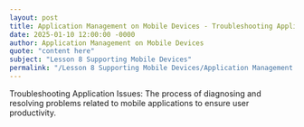 ```yaml
---
layout: post
title: Application Management on Mobile Devices - Troubleshooting Application Issues
date: 2025-01-10 12:00:00 -0000
author: Application Management on Mobile Devices
quote: "content here"
subject: "Lesson 8 Supporting Mobile Devices"
permalink: "/Lesson 8 Supporting Mobile Devices/Application Management on Mobile Devices/Application Management on Mobile Devices - Troubleshooting Application Issues"
---
```


Troubleshooting Application Issues: The process of diagnosing and resolving problems related to mobile applications to ensure user productivity.
